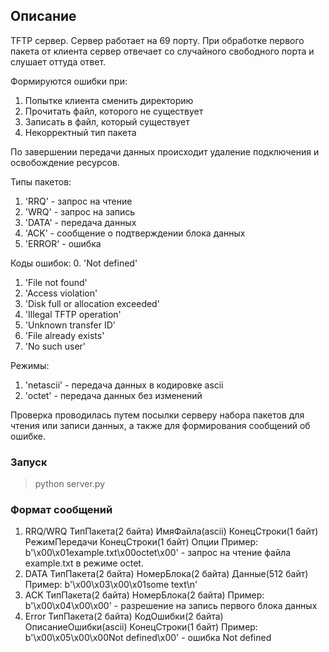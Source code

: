 
## Описание

TFTP сервер.
Сервер работает на 69 порту. При обработке первого пакета от клиента сервер отвечает со случайного свободного порта и слушает оттуда ответ. 

Формируются ошибки при:
1. Попытке клиента сменить директорию
2. Прочитать файл, которого не существует
3. Записать в файл, который существует
4. Некорректный тип пакета

По завершении передачи данных происходит удаление подключения и освобождение ресурсов. 

Типы пакетов:
1. 'RRQ' - запрос на чтение
2. 'WRQ' - запрос на запись
3. 'DATA' - передача данных
4. 'ACK' - сообщение о подтверждении блока данных
5. 'ERROR' - ошибка
    
Коды ошибок:
0. 'Not defined'
1. 'File not found'
2. 'Access violation'
3. 'Disk full or allocation exceeded'
4. 'Illegal TFTP operation'
5. 'Unknown transfer ID'
6. 'File already exists'
7. 'No such user'

Режимы:
1. 'netascii' - передача данных в кодировке ascii
2. 'octet' - передача данных без изменений

Проверка проводилась путем посылки серверу набора пакетов для чтения или записи данных, а также для формирования сообщений об ошибке. 

### Запуск
>python server.py 

### Формат сообщений
1. RRQ/WRQ 
ТипПакета(2 байта) ИмяФайла(ascii) КонецСтроки(1 байт) РежимПередачи КонецСтроки(1 байт) Опции
Пример: b'\x00\x01example.txt\x00octet\x00' - запрос на чтение файла example.txt в режиме octet.
2. DATA
ТипПакета(2 байта) НомерБлока(2 байта) Данные(512 байт)
Пример: b'\x00\x03\x00\x01some text\n'
3. ACK 
ТипПакета(2 байта) НомерБлока(2 байта)
Пример: b'\x00\x04\x00\x00' - разрешение на запись первого блока данных
4. Error
ТипПакета(2 байта) КодОшибки(2 байта) ОписаниеОшибки(ascii) КонецСтроки(1 байт)
Пример: b'\x00\x05\x00\x00Not defined\х00' - ошибка Not defined
